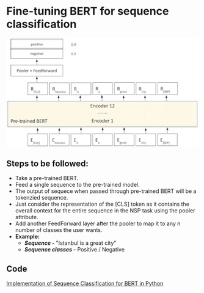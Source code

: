 # Fine-tuning BERT for sequence classification

![BERT for sequence classification](images/seq_classification_bert.png)

## Steps to be followed:

- Take a pre-trained BERT.
- Feed a single sequence to the pre-trained model.
- The output of sequece when passed through pre-trained BERT will be a tokenzied sequence.
- Just consider the representation of the [CLS] token as it contains the overall context for the entire sequence in the NSP task using the pooler attribute.
- Add another FeedForward layer after the pooler to map it to any n number of  classes the user wants.
- **Example:**
    - ***Sequence -*** "Istanbul is a great city"
    - ***Sequence classes -*** Positive / Negative

## Code

[Implementation of Sequence Classification for BERT in Python](codes/bert/bert_seq_classification.ipynb)